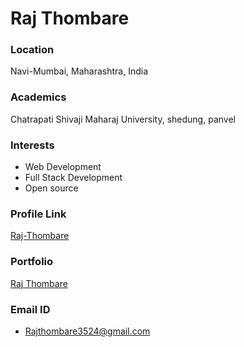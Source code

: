 # Raj Thombare

### Location

Navi-Mumbai, Maharashtra, India

### Academics

Chatrapati Shivaji Maharaj University, shedung, panvel 

### Interests

- Web Development 
- Full Stack Development
- Open source

### Profile Link

[Raj-Thombare](https://github.com/Raj-Thombare)

### Portfolio

[Raj Thombare](https://therajthombare.netlify.app/)

### Email ID

- Rajthombare3524@gmail.com